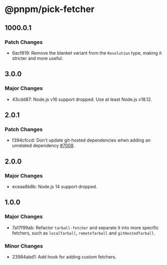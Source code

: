 # @pnpm/pick-fetcher

## 1000.0.1

### Patch Changes

- 6acf819: Remove the blanket variant from the `Resolution` type, making it stricter and more useful.

## 3.0.0

### Major Changes

- 43cdd87: Node.js v16 support dropped. Use at least Node.js v18.12.

## 2.0.1

### Patch Changes

- f394cfccd: Don't update git-hosted dependencies when adding an unrelated dependency [#7008](https://github.com/pnpm/pnpm/issues/7008).

## 2.0.0

### Major Changes

- eceaa8b8b: Node.js 14 support dropped.

## 1.0.0

### Major Changes

- 7a17f99ab: Refactor `tarball-fetcher` and separate it into more specific fetchers, such as `localTarball`, `remoteTarball` and `gitHostedTarball`.

### Minor Changes

- 23984abd1: Add hook for adding custom fetchers.
